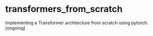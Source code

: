 # transformers_from_scratch
Implementing a Transformer architecture from scratch using pytorch. [ongoing]
